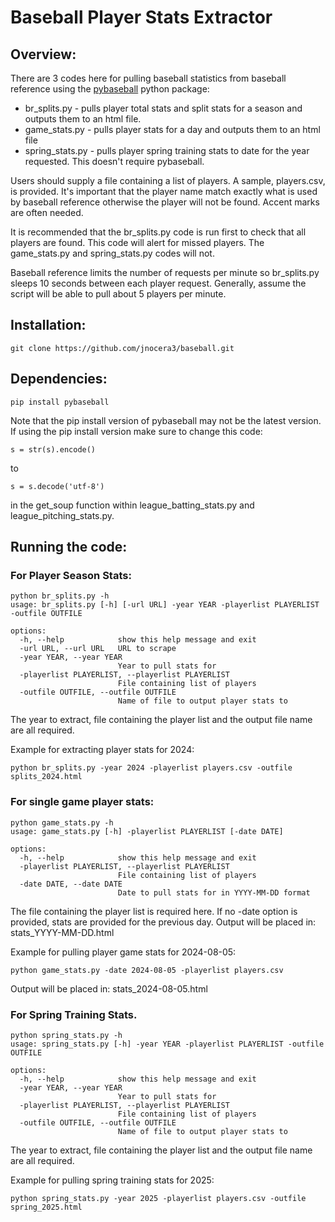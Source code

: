 # Baseball Player Stats Extractor
## Overview:

There are 3 codes here for pulling baseball statistics from baseball reference using the [pybaseball](https://github.com/jldbc/pybaseball) python package:

- br_splits.py - pulls player total stats and split stats for a season and outputs them to an html file.
- game_stats.py - pulls player stats for a day and outputs them to an html file
- spring_stats.py - pulls player spring training stats to date for the year requested. This doesn't require pybaseball.

Users should supply a file containing a list of players. A sample, players.csv, is provided. It's important that the player name match exactly what is used by baseball reference otherwise the player will not be found. Accent marks are often needed.

It is recommended that the br_splits.py code is run first to check that all players are found. This code will alert for missed players. The game_stats.py and spring_stats.py codes will not. 

Baseball reference limits the number of requests per minute so br_splits.py sleeps 10 seconds between each player request. Generally, assume the script will be able to pull about 5 players per minute.

## Installation:

```
git clone https://github.com/jnocera3/baseball.git
```

## Dependencies:

```
pip install pybaseball
```
Note that the pip install version of pybaseball may not be the latest version. If using the pip install version make sure to change this code:

```
s = str(s).encode()
```
to
```
s = s.decode('utf-8')
```
in the get_soup function within league_batting_stats.py and league_pitching_stats.py.

## Running the code:

### For Player Season Stats:

```
python br_splits.py -h
usage: br_splits.py [-h] [-url URL] -year YEAR -playerlist PLAYERLIST -outfile OUTFILE

options:
  -h, --help            show this help message and exit
  -url URL, --url URL   URL to scrape
  -year YEAR, --year YEAR
                        Year to pull stats for
  -playerlist PLAYERLIST, --playerlist PLAYERLIST
                        File containing list of players
  -outfile OUTFILE, --outfile OUTFILE
                        Name of file to output player stats to
```

The year to extract, file containing the player list and the output file name are all required.

Example for extracting player stats for 2024:
```
python br_splits.py -year 2024 -playerlist players.csv -outfile splits_2024.html
```

### For single game player stats:

```
python game_stats.py -h
usage: game_stats.py [-h] -playerlist PLAYERLIST [-date DATE]

options:
  -h, --help            show this help message and exit
  -playerlist PLAYERLIST, --playerlist PLAYERLIST
                        File containing list of players
  -date DATE, --date DATE
                        Date to pull stats for in YYYY-MM-DD format
```

The file containing the player list is required here. If no -date option is provided, stats are provided for the previous day. Output will be placed in: stats_YYYY-MM-DD.html

Example for pulling player game stats for 2024-08-05:
```
python game_stats.py -date 2024-08-05 -playerlist players.csv
```
Output will be placed in: stats_2024-08-05.html

### For Spring Training Stats.

```
python spring_stats.py -h
usage: spring_stats.py [-h] -year YEAR -playerlist PLAYERLIST -outfile OUTFILE

options:
  -h, --help            show this help message and exit
  -year YEAR, --year YEAR
                        Year to pull stats for
  -playerlist PLAYERLIST, --playerlist PLAYERLIST
                        File containing list of players
  -outfile OUTFILE, --outfile OUTFILE
                        Name of file to output player stats to
```

The year to extract, file containing the player list and the output file name are all required.

Example for pulling spring training stats for 2025:
```
python spring_stats.py -year 2025 -playerlist players.csv -outfile spring_2025.html
```
